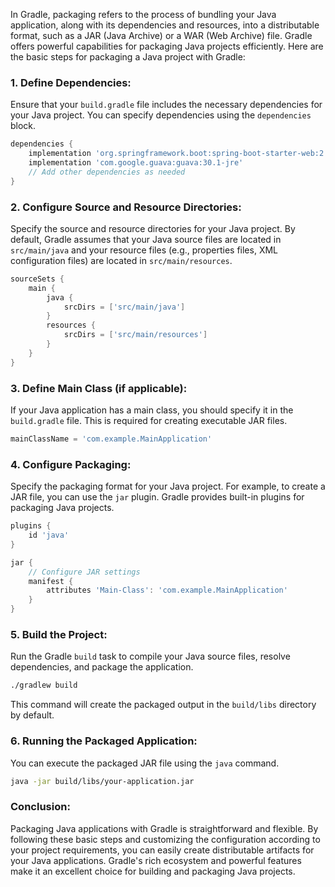 In Gradle, packaging refers to the process of bundling your Java application, along with its dependencies and resources, into a distributable format, such as a JAR (Java Archive) or a WAR (Web Archive) file. Gradle offers powerful capabilities for packaging Java projects efficiently. Here are the basic steps for packaging a Java project with Gradle:

### 1. Define Dependencies:

Ensure that your `build.gradle` file includes the necessary dependencies for your Java project. You can specify dependencies using the `dependencies` block.

```groovy
dependencies {
    implementation 'org.springframework.boot:spring-boot-starter-web:2.5.2'
    implementation 'com.google.guava:guava:30.1-jre'
    // Add other dependencies as needed
}
```

### 2. Configure Source and Resource Directories:

Specify the source and resource directories for your Java project. By default, Gradle assumes that your Java source files are located in `src/main/java` and your resource files (e.g., properties files, XML configuration files) are located in `src/main/resources`.

```groovy
sourceSets {
    main {
        java {
            srcDirs = ['src/main/java']
        }
        resources {
            srcDirs = ['src/main/resources']
        }
    }
}
```

### 3. Define Main Class (if applicable):

If your Java application has a main class, you should specify it in the `build.gradle` file. This is required for creating executable JAR files.

```groovy
mainClassName = 'com.example.MainApplication'
```

### 4. Configure Packaging:

Specify the packaging format for your Java project. For example, to create a JAR file, you can use the `jar` plugin. Gradle provides built-in plugins for packaging Java projects.

```groovy
plugins {
    id 'java'
}

jar {
    // Configure JAR settings
    manifest {
        attributes 'Main-Class': 'com.example.MainApplication'
    }
}
```

### 5. Build the Project:

Run the Gradle `build` task to compile your Java source files, resolve dependencies, and package the application.

```bash
./gradlew build
```

This command will create the packaged output in the `build/libs` directory by default.

### 6. Running the Packaged Application:

You can execute the packaged JAR file using the `java` command.

```bash
java -jar build/libs/your-application.jar
```

### Conclusion:

Packaging Java applications with Gradle is straightforward and flexible. By following these basic steps and customizing the configuration according to your project requirements, you can easily create distributable artifacts for your Java applications. Gradle's rich ecosystem and powerful features make it an excellent choice for building and packaging Java projects.